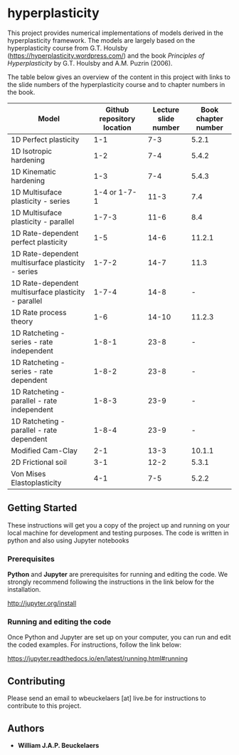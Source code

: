 # hyperplasticity

This project provides numerical implementations of models derived in the hyperplasticity framework. The models are largely based on the hyperplasticity course from G.T. Houlsby (https://hyperplasticity.wordpress.com/) and the book *Principles of Hyperplasticity* by G.T. Houlsby and A.M. Puzrin (2006).

The table below gives an overview of the content in this project with links to the slide numbers of the hyperplasticity course and to chapter numbers in the book.

| Model  | Github repository location | Lecture slide number | Book chapter number |
| ------------- | ------------- | ------------- | ------------- |
| 1D Perfect plasticity  | 1-1  | 7-3  | 5.2.1 |
| 1D Isotropic hardening  | 1-2  | 7-4  | 5.4.2 |
| 1D Kinematic hardening  | 1-3  | 7-4  | 5.4.3 |
| 1D Multisuface plasticity - series  | 1-4 or 1-7-1  | 11-3  | 7.4 |
| 1D Multisuface plasticity - parallel  | 1-7-3  | 11-6 | 8.4 |
| 1D Rate-dependent perfect plasticity  | 1-5  | 14-6 | 11.2.1 |
| 1D Rate-dependent multisurface plasticity - series  | 1-7-2  | 14-7 | 11.3 |
| 1D Rate-dependent multisurface plasticity - parallel  | 1-7-4  | 14-8 | - |
| 1D Rate process theory  | 1-6  | 14-10 | 11.2.3 |
| 1D Ratcheting - series - rate independent  | 1-8-1  | 23-8 | - |
| 1D Ratcheting - series - rate dependent  | 1-8-2  | 23-8 | - |
| 1D Ratcheting - parallel - rate independent  | 1-8-3  | 23-9 | - |
| 1D Ratcheting - parallel - rate dependent  | 1-8-4  | 23-9 | - |
| Modified Cam-Clay  | 2-1  | 13-3 | 10.1.1 |
| 2D Frictional soil  | 3-1  | 12-2 | 5.3.1 |
| Von Mises Elastoplasticity  | 4-1  | 7-5  | 5.2.2 |

## Getting Started

These instructions will get you a copy of the project up and running on your local machine for development and testing purposes.
The code is written in python and also using Jupyter notebooks

### Prerequisites

__Python__ and __Jupyter__ are prerequisites for running and editing the code. We strongly recommend following the instructions in the link below for the installation.

http://jupyter.org/install

### Running and editing the code
Once Python and Jupyter are set up on your computer, you can run and edit the coded examples. For instructions, follow the link below:

https://jupyter.readthedocs.io/en/latest/running.html#running

## Contributing
Please send an email to wbeuckelaers [at] live.be for instructions to contribute to this project.

## Authors

* **William J.A.P. Beuckelaers**

